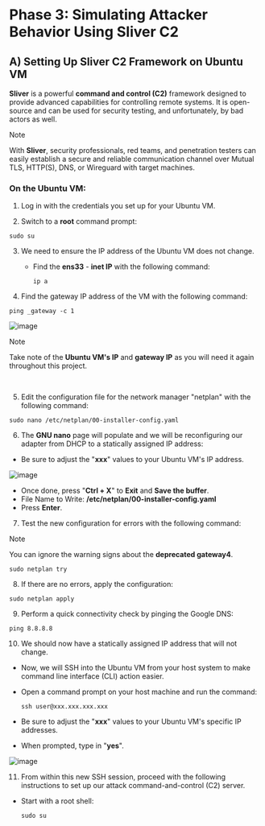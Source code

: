 # Phase 3: Simulating Attacker Behavior Using Sliver C2

## A) Setting Up Sliver C2 Framework on Ubuntu VM

**Sliver** is a powerful **command and control (C2)** framework designed to provide advanced capabilities for controlling remote systems. It is open-source and can be used for security testing, and unfortunately, by bad actors as well.

> [!NOTE]
> With **Sliver**, security professionals, red teams, and penetration testers can easily establish a secure and reliable communication channel over Mutual TLS, HTTP(S), DNS, or Wireguard with target machines.

### On the Ubuntu VM:

1. Log in with the credentials you set up for your Ubuntu VM.

2. Switch to a **root** command prompt:
   
  ````
  sudo su
  ````
3. We need to ensure the IP address of the Ubuntu VM does not change.
   
   - Find the **ens33** - **inet IP** with the following command:
     
     ````
     ip a
     ````

4. Find the gateway IP address of the VM with the following command:

````
ping _gateway -c 1
````
![image](https://github.com/user-attachments/assets/94fba417-0f86-4ead-9d13-0065ef18bf19)

> [!NOTE]
> Take note of the **Ubuntu VM's IP** and **gateway IP** as you will need it again throughout this project.

</br>

5. Edit the configuration file for the network manager "netplan" with the following command:

````
sudo nano /etc/netplan/00-installer-config.yaml
````

6. The **GNU nano** page will populate and we will be reconfiguring our adapter from DHCP to a statically assigned IP address:

- Be sure to adjust the "**xxx**" values to your Ubuntu VM's IP address.

![image](https://github.com/user-attachments/assets/3a1e9ccb-a6de-45d8-a180-aa1144b9a23e)


   - Once done, press "**Ctrl + X**" to **Exit** and **Save the buffer**.
   - File Name to Write: **/etc/netplan/00-installer-config.yaml**
   - Press **Enter**.

7. Test the new configuration for errors with the following command:

> [!NOTE]
> You can ignore the warning signs about the **deprecated gateway4**.

````
sudo netplan try
````

8. If there are no errors, apply the configuration:

````
sudo netplan apply
````

9. Perform a quick connectivity check by pinging the Google DNS:

````
ping 8.8.8.8
````

10. We should now have a statically assigned IP address that will not change.

   - Now, we will SSH into the Ubuntu VM from your host system to make command line interface (CLI) action easier.
   - Open a command prompt on your host machine and run the command:
     
     ````
     ssh user@xxx.xxx.xxx.xxx
     ````
   - Be sure to adjust the "**xxx**" values to your Ubuntu VM's specific IP addresses.
   - When prompted, type in "**yes**".

![image](https://github.com/user-attachments/assets/b7f5b710-0272-47a8-9867-efe44afc6eed)
   
11. From within this new SSH session, proceed with the following instructions to set up our attack command-and-control (C2) server.
    
   - Start with a root shell:
     
     ````
     sudo su
     ````
   
